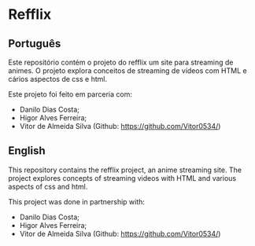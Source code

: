 # Refflix

## Português
Este repositório contém o projeto do refflix um site para streaming de animes. O projeto explora conceitos de streaming de vídeos com HTML e cários aspectos de css e html.

Este projeto foi feito em parceria com:
* Danilo Dias Costa;
* Higor Alves Ferreira;
* Vitor de Almeida Silva (Github: https://github.com/Vitor0534/)

## English
This repository contains the refflix project, an anime streaming site. The project explores concepts of streaming videos with HTML and various aspects of css and html.

This project was done in partnership with: 
* Danilo Dias Costa; 
* Higor Alves Ferreira; 
* Vitor de Almeida Silva (Github: https://github.com/Vitor0534/)
